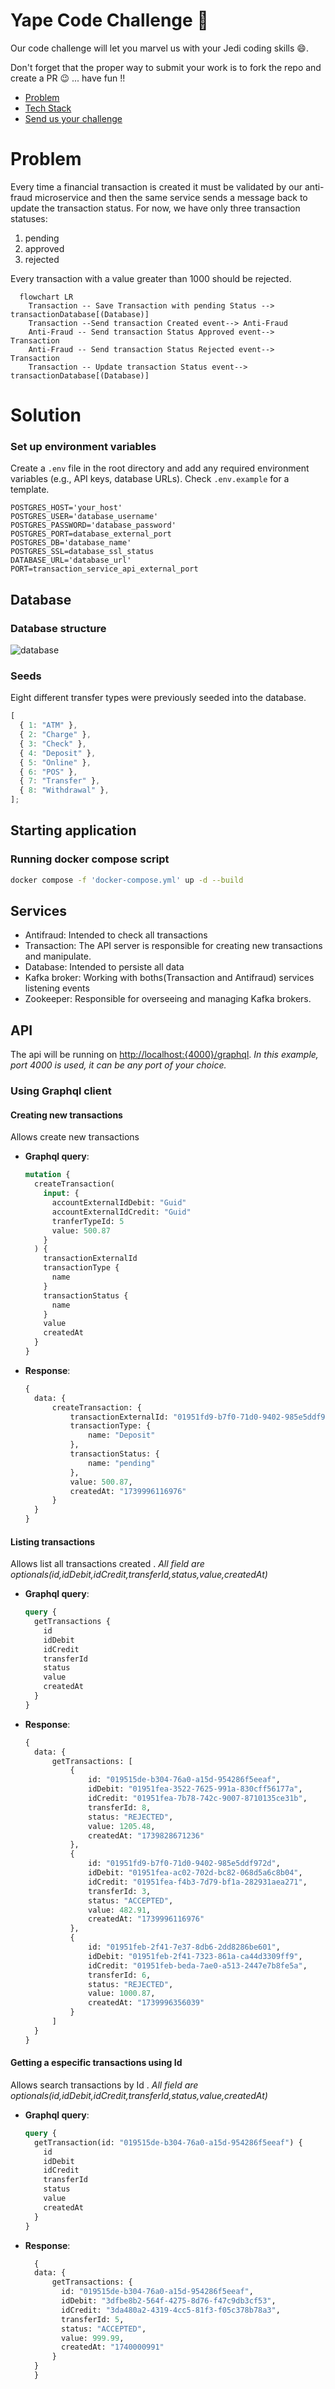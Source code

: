 # Yape Code Challenge :rocket:

Our code challenge will let you marvel us with your Jedi coding skills :smile:.

Don't forget that the proper way to submit your work is to fork the repo and create a PR :wink: ... have fun !!

- [Problem](#problem)
- [Tech Stack](#tech_stack)
- [Send us your challenge](#send_us_your_challenge)

# Problem

Every time a financial transaction is created it must be validated by our anti-fraud microservice and then the same service sends a message back to update the transaction status.
For now, we have only three transaction statuses:

<ol>
  <li>pending</li>
  <li>approved</li>
  <li>rejected</li>  
</ol>

Every transaction with a value greater than 1000 should be rejected.

```mermaid
  flowchart LR
    Transaction -- Save Transaction with pending Status --> transactionDatabase[(Database)]
    Transaction --Send transaction Created event--> Anti-Fraud
    Anti-Fraud -- Send transaction Status Approved event--> Transaction
    Anti-Fraud -- Send transaction Status Rejected event--> Transaction
    Transaction -- Update transaction Status event--> transactionDatabase[(Database)]
```

# Solution

### Set up environment variables

Create a `.env` file in the root directory and add any required environment variables (e.g., API keys, database URLs). Check `.env.example` for a template.

```env
POSTGRES_HOST='your_host'
POSTGRES_USER='database_username'
POSTGRES_PASSWORD='database_password'
POSTGRES_PORT=database_external_port
POSTGRES_DB='database_name'
POSTGRES_SSL=database_ssl_status
DATABASE_URL='database_url'
PORT=transaction_service_api_external_port
```

## Database

### Database structure

![database](db_diagram.png)

### Seeds

Eight different transfer types were previously seeded into the database.

```javascript
[
  { 1: "ATM" },
  { 2: "Charge" },
  { 3: "Check" },
  { 4: "Deposit" },
  { 5: "Online" },
  { 6: "POS" },
  { 7: "Transfer" },
  { 8: "Withdrawal" },
];
```

## Starting application

### Running docker compose script

```bash
docker compose -f 'docker-compose.yml' up -d --build
```

## Services

- Antifraud: Intended to check all transactions
- Transaction: The API server is responsible for creating new transactions and manipulate.
- Database: Intended to persiste all data
- Kafka broker: Working with boths(Transaction and Antifraud) services listening events
- Zookeeper: Responsible for overseeing and managing Kafka brokers.

## API

The api will be running on [http://localhost:{4000}/graphql](http://localhost:4000/graphql).
_In this example, port 4000 is used, it can be any port of your choice._

### Using Graphql client

#### Creating new transactions

Allows create new transactions

- **Graphql query**:

  ```graphql
  mutation {
    createTransaction(
      input: {
        accountExternalIdDebit: "Guid"
        accountExternalIdCredit: "Guid"
        tranferTypeId: 5
        value: 500.87
      }
    ) {
      transactionExternalId
      transactionType {
        name
      }
      transactionStatus {
        name
      }
      value
      createdAt
    }
  }
  ```

- **Response**:

  ```graphql
  {
    data: {
        createTransaction: {
            transactionExternalId: "01951fd9-b7f0-71d0-9402-985e5ddf972d",
            transactionType: {
                name: "Deposit"
            },
            transactionStatus: {
                name: "pending"
            },
            value: 500.87,
            createdAt: "1739996116976"
        }
    }
  }
  ```

#### Listing transactions

Allows list all transactions created
. _All field are optionals(id,idDebit,idCredit,transferId,status,value,createdAt)_

- **Graphql query**:

  ```graphql
  query {
    getTransactions {
      id
      idDebit
      idCredit
      transferId
      status
      value
      createdAt
    }
  }
  ```

- **Response**:

  ```graphql
  {
    data: {
        getTransactions: [
            {
                id: "019515de-b304-76a0-a15d-954286f5eeaf",
                idDebit: "01951fea-3522-7625-991a-830cff56177a",
                idCredit: "01951fea-7b78-742c-9007-8710135ce31b",
                transferId: 8,
                status: "REJECTED",
                value: 1205.48,
                createdAt: "1739828671236"
            },
            {
                id: "01951fd9-b7f0-71d0-9402-985e5ddf972d",
                idDebit: "01951fea-ac02-702d-bc82-068d5a6c8b04",
                idCredit: "01951fea-f4b3-7d79-bf1a-282931aea271",
                transferId: 3,
                status: "ACCEPTED",
                value: 482.91,
                createdAt: "1739996116976"
            },
            {
                id: "01951feb-2f41-7e37-8db6-2dd8286be601",
                idDebit: "01951feb-2f41-7323-861a-ca44d3309ff9",
                idCredit: "01951feb-beda-7ae0-a513-2447e7b8fe5a",
                transferId: 6,
                status: "REJECTED",
                value: 1000.87,
                createdAt: "1739996356039"
            }
        ]
    }
  }
  ```

#### Getting a especific transactions using Id

Allows search transactions by Id
. _All field are optionals(id,idDebit,idCredit,transferId,status,value,createdAt)_

- **Graphql query**:

  ```graphql
  query {
    getTransaction(id: "019515de-b304-76a0-a15d-954286f5eeaf") {
      id
      idDebit
      idCredit
      transferId
      status
      value
      createdAt
    }
  }
  ```

- **Response**:

  ```graphql
    {
    data: {
        getTransactions: {
          id: "019515de-b304-76a0-a15d-954286f5eeaf",
          idDebit: "3dfbe8b2-564f-4275-8d76-f47c9db3cf53",
          idCredit: "3da480a2-4319-4cc5-81f3-f05c378b78a3",
          transferId: 5,
          status: "ACCEPTED",
          value: 999.99,
          createdAt: "1740000991"
        }
    }
    }
  ```
